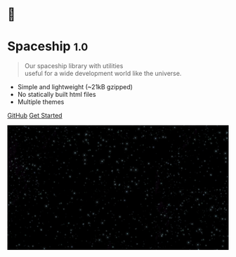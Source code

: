 # 🚀

# Spaceship <small>1.0</small>

> Our spaceship library with utilities <br> useful for a wide development world like the universe.

- Simple and lightweight (~21kB gzipped)
- No statically built html files
- Multiple themes

[GitHub](https://github.com/emplody/spaceship/)
[Get Started](#headline)


<!-- background image -->
![](_media/space.png)
